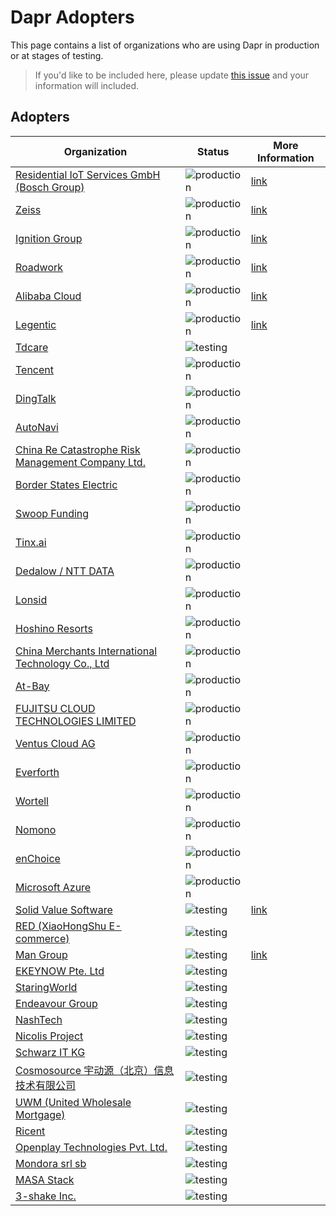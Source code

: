 # Dapr Adopters

This page contains a list of organizations who are using Dapr in production or at stages of testing.

>If you'd like to be included here, please update [this issue](https://github.com/dapr/dapr/issues/3169) and your information will included. 

## Adopters

| Organization | Status | More Information
| ------------ | ---------| ---------------|
| [Residential IoT Services GmbH (Bosch Group)](https://www.home-connect-plus.com/global/en/) |  ![production](https://img.shields.io/badge/-production-blue?style=flat) | [link](https://customers.microsoft.com/en-us/story/1435725395247777374-bosch-builds-smart-homes-using-dapr-azure)|
| [Zeiss](https://www.zeiss.com/) |  ![production](https://img.shields.io/badge/-production-blue?style=flat) | [link](https://customers.microsoft.com/en-us/story/1336089737047375040-zeiss-accelerates-cloud-first-development-on-azure-and-streamlines-order-processing)|
| [Ignition Group](https://www.ignitiongroup.co.za/) | ![production](https://img.shields.io/badge/-production-blue?style=flat) | [link](https://customers.microsoft.com/en-us/story/1335733425802443016-ignition-group-speeds-development-and-payment-processing-using-dapr-and-azure)|
| [Roadwork](https://roadwork.io/) | ![production](https://img.shields.io/badge/-production-blue?style=flat) |[link](https://blog.dapr.io/posts/2021/02/09/running-dapr-in-production-at-roadwork/)|
| [Alibaba Cloud](https://us.alibabacloud.com/en) | ![production](https://img.shields.io/badge/-production-blue?style=flat)  | [link](https://blog.dapr.io/posts/2021/03/19/how-alibaba-is-using-dapr/)|
| [Legentic](https://legentic.com/) | ![production](https://img.shields.io/badge/-production-blue?style=flat)  | [link](https://www.youtube.com/watch?v=Mn0vjMMktGA&list=PLcip_LgkYwzsScB3DsMu1BLdcxys-OaFi&index=7&ab_channel=Dapr)|
| [Tdcare](http://www.tdcare.cn/) | ![testing](https://img.shields.io/badge/-production-blue?style=flat) |
| [Tencent](https://www.tencent.com) | ![production](https://img.shields.io/badge/-production-blue?style=flat) |
| [DingTalk](https://www.dingtalk.com) | ![production](https://img.shields.io/badge/-production-blue?style=flat) |
| [AutoNavi](https://mobile.amap.com/) | ![production](https://img.shields.io/badge/-production-blue?style=flat) |
| [China Re Catastrophe Risk Management Company Ltd.](https://www.chinarecrm.com.cn/zhzjz/622292/index.html/) | ![production](https://img.shields.io/badge/-production-blue?style=flat) |
| [Border States Electric](https://borderstates.com/) | ![production](https://img.shields.io/badge/-production-blue?style=flat) |
| [Swoop Funding](https://www.swoopfunding.com/) | ![production](https://img.shields.io/badge/-production-blue?style=flat) |
| [Tinx.ai](https://tinx.ai/) | ![production](https://img.shields.io/badge/-production-blue?style=flat) |
| [Dedalow / NTT DATA](https://dedalow.com/) | ![production](https://img.shields.io/badge/-production-blue?style=flat) |
| [Lonsid](https://www.lonsid.cn/) | ![production](https://img.shields.io/badge/-production-blue?style=flat) |
| [Hoshino Resorts](https://www.hoshinoresorts.com/) | ![production](https://img.shields.io/badge/-production-blue?style=flat) |
| [China Merchants International Technology Co., Ltd](https://www.cmit1872.com/) | ![production](https://img.shields.io/badge/-production-blue?style=flat) |
| [At-Bay](https://www.at-bay.com/) | ![production](https://img.shields.io/badge/-production-blue?style=flat) |
| [FUJITSU CLOUD TECHNOLOGIES LIMITED](https://fjct.fujitsu.com/) | ![production](https://img.shields.io/badge/-production-blue?style=flat) |
| [Ventus Cloud AG](https://ventuscloud.eu) | ![production](https://img.shields.io/badge/-production-blue?style=flat) |
| [Everforth](https://everforth.co.jp/) | ![production](https://img.shields.io/badge/-production-blue?style=flat) |
| [Wortell](https://www.wortell.nl) | ![production](https://img.shields.io/badge/-production-blue?style=flat) |
| [Nomono](https://nomono.co/) | ![production](https://img.shields.io/badge/-production-blue?style=flat) |
| [enChoice](https://www.enchoice.com) | ![production](https://img.shields.io/badge/-production-blue?style=flat) |
| [Microsoft Azure](https://azure.microsoft.com) | ![production](https://img.shields.io/badge/-production-blue?style=flat) |
| [Solid Value Software](https://dotnetsilverlightprism.wordpress.com/2021/05/03/discover-dapr-the-dapr-mesh-and-a-net-code-sample/) | ![testing](https://img.shields.io/badge/development%20&%20testing-green?style=flat) | [link](https://dotnetsilverlightprism.wordpress.com/2021/05/03/discover-dapr-the-dapr-mesh-and-a-net-code-sample/) |
| [RED (XiaoHongShu E-commerce)](https://www.xiaohongshu.com/protocols/about?language=en-US) | ![testing](https://img.shields.io/badge/-development%20&%20testing-green?style=flat) |
| [Man Group](https://www.man.com/) | ![testing](https://img.shields.io/badge/-development%20&%20testing-green?style=flat) | [link](https://www.youtube.com/watch?v=hEKlsyRFtzI&list=PLcip_LgkYwzsScB3DsMu1BLdcxys-OaFi&index=4&t=12s&ab_channel=Dapr)|
| [EKEYNOW Pte. Ltd](https://www.ekeynow.com/) | ![testing](https://img.shields.io/badge/-development%20&%20testing-green?style=flat) |
| [StaringWorld](http://www.staringworld.com/) | ![testing](https://img.shields.io/badge/-development%20&%20testing-green?style=flat) |
| [Endeavour Group](https://endeavourgroup.com.au/) | ![testing](https://img.shields.io/badge/-development%20&%20testing-green?style=flat) |
| [NashTech](https://nashtechglobal.com/) | ![testing](https://img.shields.io/badge/-development%20&%20testing-green?style=flat) |
| [Nicolis Project](https://www.nicolisproject.com/) | ![testing](https://img.shields.io/badge/-development%20&%20testing-green?style=flat) |
| [Schwarz IT KG](https://it.schwarz) | ![testing](https://img.shields.io/badge/-development%20&%20testing-green?style=flat) |
| [Cosmosource 宇动源（北京）信息技术有限公司](http://cosmosource.com/) | ![testing](https://img.shields.io/badge/-development%20&%20testing-green?style=flat) |
| [UWM (United Wholesale Mortgage)](https://www.uwm.com/) | ![testing](https://img.shields.io/badge/-development%20&%20testing-green?style=flat) |
| [Ricent](http://www.ricent.com/) | ![testing](https://img.shields.io/badge/-development%20&%20testing-green?style=flat) |
| [Openplay Technologies Pvt. Ltd.](https://www.openplaytech.com/) | ![testing](https://img.shields.io/badge/-development%20&%20testing-green?style=flat) |
| [Mondora srl sb](https://mondora.com/) | ![testing](https://img.shields.io/badge/-development%20&%20testing-green?style=flat) |
| [MASA Stack](https://github.com/masastack) | ![testing](https://img.shields.io/badge/-development%20&%20testing-green?style=flat) |
| [3-shake Inc.](https://3-shake.com/) | ![testing](https://img.shields.io/badge/-development%20&%20testing-green?style=flat) |
